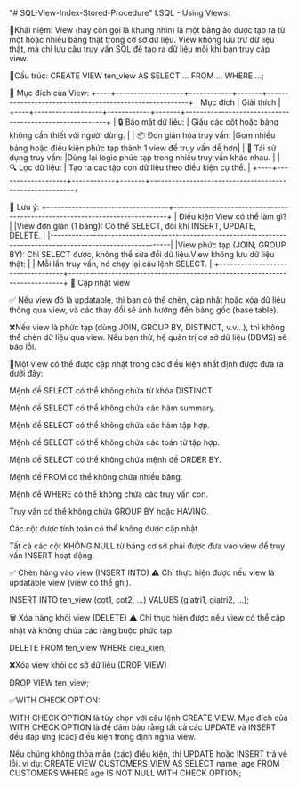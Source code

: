 "# SQL-View-Index-Stored-Procedure" 
I.SQL - Using Views:

🎯Khái niệm:
View (hay còn gọi là khung nhìn) là một bảng ảo được tạo ra từ một hoặc nhiều bảng thật trong cơ sở dữ liệu. View không lưu trữ dữ liệu thật, mà chỉ lưu câu truy vấn SQL để tạo ra dữ liệu mỗi khi bạn truy cập view.

🎯Cấu trúc:
CREATE VIEW ten_view AS
SELECT ... FROM ... WHERE ...;

🎯 Mục đích của View:
+----+-------------------+------------+-------+--------------------------------------------------------+
| Mục đích 			|   Giải thích          					       | 
+----+-------------------+------------+-------+--------------------------------------------------------+
| 🔒 Bảo mật dữ liệu: 		|   Giấu các cột hoặc bảng không cần thiết với người dùng.  	       | 
| 📦 Đơn giản hóa truy vấn: 	|Gom nhiều bảng hoặc điều kiện phức tạp thành 1 view để truy vấn dễ hơn|
| 🔄 Tái sử dụng truy vấn:	|Dùng lại logic phức tạp trong nhiều truy vấn khác nhau.	       |
| 🔍 Lọc dữ liệu:		| Tạo ra các tập con dữ liệu theo điều kiện cụ thể.		       | 
+----+-------------------+------------+-------+--------------------------------------------------------+

🎯 Lưu ý:
+----------------------------------+----------------------------------------------------------------------------+
|	Điều kiện			View có thể làm gì?							|
|View đơn giản (1 bảng):		Có thể SELECT, đôi khi INSERT, UPDATE, DELETE.				|
|---------------------------------------------------------------------------------------------------------------|
|View phức tạp (JOIN, GROUP BY):	Chỉ SELECT được, không thể sửa đổi dữ liệu.View không lưu dữ liệu thật: |
|					Mỗi lần truy vấn, nó chạy lại câu lệnh SELECT.				|
+----------------------------------+----------------------------------------------------------------------------+
🎯 Cập nhật view
 
✅ Nếu view đó là updatable, thì bạn có thể chèn, cập nhật hoặc xóa dữ liệu thông qua view, và các thay đổi sẽ ảnh hưởng đến bảng gốc (base table).

❌Nếu view là phức tạp (dùng JOIN, GROUP BY, DISTINCT, v.v...), thì không thể chèn dữ liệu qua view. Nếu bạn thử, hệ quản trị cơ sở dữ liệu (DBMS) sẽ báo lỗi.

📌Một view có thể được cập nhật trong các điều kiện nhất định được đưa ra dưới đây:

Mệnh đề SELECT có thể không chứa từ khóa DISTINCT.

Mệnh đề SELECT có thể không chứa các hàm summary.

Mệnh đề SELECT có thể không chứa các hàm tập hợp.

Mệnh đề SELECT có thể không chứa các toán tử tập hợp.

Mệnh đề SELECT có thể không chứa mệnh đề ORDER BY.

Mệnh đề FROM có thể không chứa nhiều bảng.

Mệnh đề WHERE có thể không chứa các truy vấn con.

Truy vấn có thể không chứa GROUP BY hoặc HAVING.

Các cột được tính toán có thể không được cập nhật.

Tất cả các cột KHÔNG NULL từ bảng cơ sở phải được đưa vào view để truy vấn INSERT hoạt động.

✅ Chèn hàng vào view (INSERT INTO)
⚠️ Chỉ thực hiện được nếu view là updatable view (view có thể ghi).

INSERT INTO ten_view (cot1, cot2, ...)
VALUES (giatri1, giatri2, ...);

🗑️ Xóa hàng khỏi view (DELETE)
⚠️ Chỉ thực hiện được nếu view có thể cập nhật và không chứa các ràng buộc phức tạp.

DELETE FROM ten_view
WHERE dieu_kien;

❌Xóa view khỏi cơ sở dữ liệu (DROP VIEW)

DROP VIEW ten_view;

✅WITH CHECK OPTION:

WITH CHECK OPTION là tùy chọn với câu lệnh CREATE VIEW. Mục đích của WITH CHECK OPTION là để đảm bảo rằng tất cả các UPDATE và INSERT đều đáp ứng (các) điều kiện trong định nghĩa view.

Nếu chúng không thỏa mãn (các) điều kiện, thì UPDATE hoặc INSERT trả về lỗi.
ví dụ:
CREATE VIEW CUSTOMERS_VIEW AS
SELECT name, age
FROM  CUSTOMERS
WHERE age IS NOT NULL
WITH CHECK OPTION;


